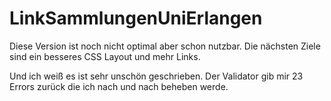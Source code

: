 # LinkSammlungenUniErlangen

Diese Version ist noch nicht optimal aber schon nutzbar.
Die nächsten Ziele sind ein besseres CSS Layout und mehr Links.

Und ich weiß es ist sehr unschön geschrieben. Der Validator gib mir 23 Errors zurück die ich nach und nach beheben werde.
